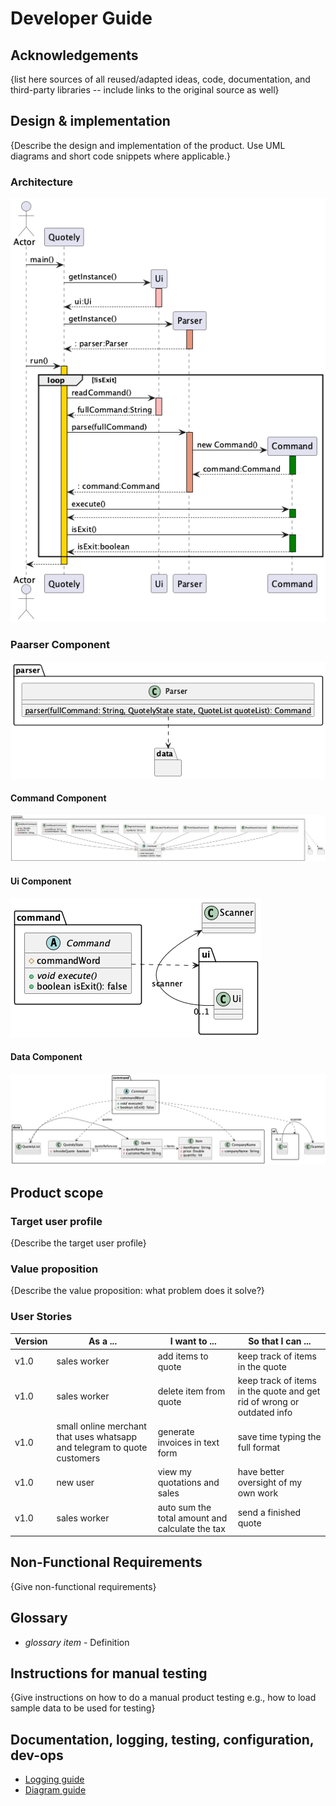 # Developer Guide

## Acknowledgements

{list here sources of all reused/adapted ideas, code, documentation, and third-party libraries -- include links to the original source as well}

## Design & implementation

{Describe the design and implementation of the product. Use UML diagrams and short code snippets where applicable.}

###  Architecture

!['sequence diagram'](./src/sequenceDiagram.png)

### Paarser Component

!['Parser diagram'](./src/ParserDiagram.png)

#### Command Component

!['Command diagram'](./src/CommandDiagram.png)

#### Ui Component

!['Ui diagram'](./src/UiDiagram.png)

#### Data Component

!['Data diagram'](./src/DataDiagram.png)



## Product scope
### Target user profile

{Describe the target user profile}

### Value proposition

{Describe the value proposition: what problem does it solve?}


### User Stories

|Version| As a ... | I want to ... | So that I can ...|
|--------|----------|---------------|------------------|
| v1.0 | sales worker | add items to quote | keep track of items in the quote | 
| v1.0 | sales worker | delete item from quote | keep track of items in the quote and get rid of wrong or outdated info |
| v1.0 | small online merchant that uses whatsapp and telegram to quote customers | generate invoices in text form | save time typing the full format |
| v1.0 | new user | view my quotations and sales| have better oversight of my own work |
| v1.0 | sales worker | auto sum the total amount and calculate the tax | send a finished quote |

## Non-Functional Requirements

{Give non-functional requirements}

## Glossary

* *glossary item* - Definition

## Instructions for manual testing

{Give instructions on how to do a manual product testing e.g., how to load sample data to be used for testing}

## Documentation, logging, testing, configuration, dev-ops

- [Logging guide](./Logging.md)
- [Diagram guide](./DiagramGuide.md)